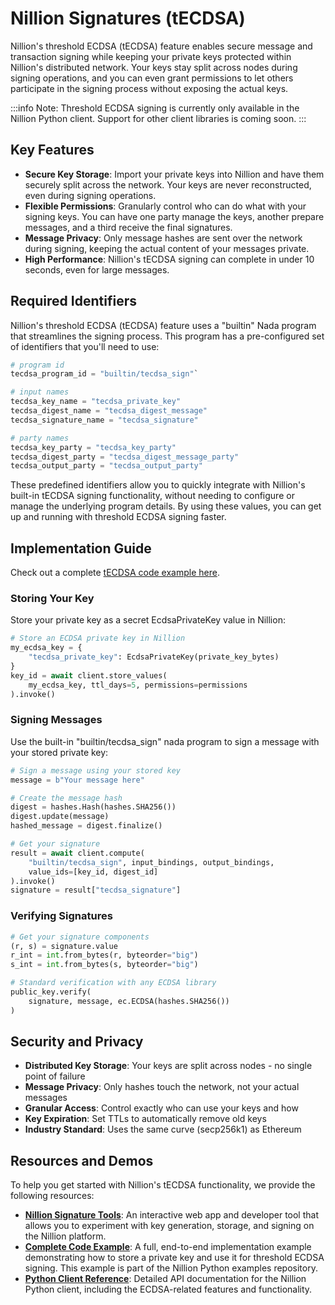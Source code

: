 # Nillion Signatures (tECDSA)

Nillion's threshold ECDSA (tECDSA) feature enables secure message and transaction signing while keeping your private keys protected within Nillion's distributed network. Your keys stay split across nodes during signing operations, and you can even grant permissions to let others participate in the signing process without exposing the actual keys.

:::info
Note: Threshold ECDSA signing is currently only available in the Nillion Python client. Support for other client libraries is coming soon.
:::

## Key Features

- **Secure Key Storage**: Import your private keys into Nillion and have them securely split across the network. Your keys are never reconstructed, even during signing operations.
- **Flexible Permissions**: Granularly control who can do what with your signing keys. You can have one party manage the keys, another prepare messages, and a third receive the final signatures.
- **Message Privacy**: Only message hashes are sent over the network during signing, keeping the actual content of your messages private.
- **High Performance**: Nillion's tECDSA signing can complete in under 10 seconds, even for large messages.

## Required Identifiers

Nillion's threshold ECDSA (tECDSA) feature uses a "builtin" Nada program that streamlines the signing process. This program has a pre-configured set of identifiers that you'll need to use:

```python
# program id
tecdsa_program_id = "builtin/tecdsa_sign"`

# input names
tecdsa_key_name = "tecdsa_private_key"
tecdsa_digest_name = "tecdsa_digest_message"
tecdsa_signature_name = "tecdsa_signature"

# party names
tecdsa_key_party = "tecdsa_key_party"
tecdsa_digest_party = "tecdsa_digest_message_party"
tecdsa_output_party = "tecdsa_output_party"
```

These predefined identifiers allow you to quickly integrate with Nillion's built-in tECDSA signing functionality, without needing to configure or manage the underlying program details. By using these values, you can get up and running with threshold ECDSA signing faster.

## Implementation Guide

Check out a complete [tECDSA code example here](https://github.com/NillionNetwork/python-examples/blob/feat/tecdsa-example/examples_and_tutorials/core_concept_single_party_compute/threshold_ecdsa_signature.py).

### Storing Your Key

Store your private key as a secret EcdsaPrivateKey value in Nillion:

```python
# Store an ECDSA private key in Nillion
my_ecdsa_key = {
    "tecdsa_private_key": EcdsaPrivateKey(private_key_bytes)
}
key_id = await client.store_values(
    my_ecdsa_key, ttl_days=5, permissions=permissions
).invoke()
```

### Signing Messages

Use the built-in "builtin/tecdsa_sign" nada program to sign a message with your stored private key:

```python
# Sign a message using your stored key
message = b"Your message here"

# Create the message hash
digest = hashes.Hash(hashes.SHA256())
digest.update(message)
hashed_message = digest.finalize()

# Get your signature
result = await client.compute(
    "builtin/tecdsa_sign", input_bindings, output_bindings,
    value_ids=[key_id, digest_id]
).invoke()
signature = result["tecdsa_signature"]
```

### Verifying Signatures

```python
# Get your signature components
(r, s) = signature.value
r_int = int.from_bytes(r, byteorder="big")
s_int = int.from_bytes(s, byteorder="big")

# Standard verification with any ECDSA library
public_key.verify(
    signature, message, ec.ECDSA(hashes.SHA256())
)
```

## Security and Privacy

- **Distributed Key Storage**: Your keys are split across nodes - no single point of failure
- **Message Privacy**: Only hashes touch the network, not your actual messages
- **Granular Access**: Control exactly who can use your keys and how
- **Key Expiration**: Set TTLs to automatically remove old keys
- **Industry Standard**: Uses the same curve (secp256k1) as Ethereum

## Resources and Demos

To help you get started with Nillion's tECDSA functionality, we provide the following resources:

- **[Nillion Signature Tools](https://nillion-signature-tools.streamlit.app/)**: An interactive web app and developer tool that allows you to experiment with key generation, storage, and signing on the Nillion platform.
- **[Complete Code Example](https://github.com/NillionNetwork/python-examples/blob/main/examples_and_tutorials/core_concept_single_party_compute/threshold_ecdsa_signature.py)**: A full, end-to-end implementation example demonstrating how to store a private key and use it for threshold ECDSA signing. This example is part of the Nillion Python examples repository.
- **[Python Client Reference](/python-client-reference)**: Detailed API documentation for the Nillion Python client, including the ECDSA-related features and functionality.
